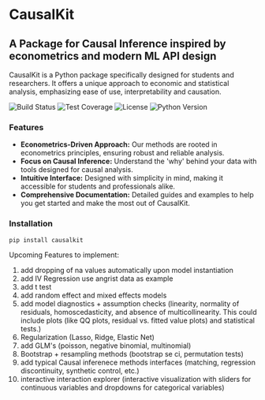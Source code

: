 # CausalKit

## A Package for Causal Inference inspired by econometrics and modern ML API design

CausalKit is a Python package specifically designed for students and researchers. It offers a unique approach to economic and statistical analysis, emphasizing ease of use, interpretability and causation. 

![Build Status](https://img.shields.io/badge/build-passing-brightgreen.svg)
![Test Coverage](https://img.shields.io/badge/coverage-100-brightgreen.svg)
![License](https://img.shields.io/badge/license-MIT-blue.svg)
![Python Version](https://img.shields.io/badge/python-3.89+-blue.svg)
### Features

- **Econometrics-Driven Approach:** Our methods are rooted in econometrics principles, ensuring robust and reliable analysis.
- **Focus on Causal Inference:** Understand the 'why' behind your data with tools designed for causal analysis.
- **Intuitive Interface:** Designed with simplicity in mind, making it accessible for students and professionals alike.
- **Comprehensive Documentation:** Detailed guides and examples to help you get started and make the most out of CausalKit.

### Installation

```bash
pip install causalkit
```

Upcoming Features to implement:

1. add dropping of na values automatically upon model instantiation
2. add IV Regression use angrist data as example
3. add t test
4. add random effect and mixed effects models
5. add model diagnostics + assumption checks (linearity, normality of residuals, homoscedasticity, and absence of multicollinearity. This could include plots (like QQ plots, residual vs. fitted value plots) and statistical tests.)
6. Regularization (Lasso, Ridge, Elastic Net)
7. add GLM's (poisson, negative binomial, multinomial)
8. Bootstrap + resampling methods (bootstrap se ci, permutation tests)
9. add typical Causal inferenece methods interfaces (matching, regression discontinuity, synthetic control, etc.)
10. interactive interaction explorer (interactive visualization with sliders for continuous variables and dropdowns for categorical variables)
